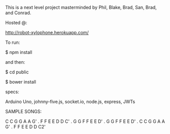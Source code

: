 This is a next level project masterminded by Phil, Blake, Brad, San, Brad, and Conrad.

Hosted @:

http://robot-xylophone.herokuapp.com/

To run:

$ npm install

and then:

$ cd public

$ bower install

specs:

Arduino Uno, johnny-five.js, socket.io, node.js, express, JWTs

SAMPLE SONGS:

C C G G A A G' . F F E E D D C' . G G F F E E D' . G G F F E E D' . C C G G A A G' . F F E E D D C2'
